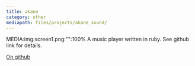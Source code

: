 ```yaml
---
title: akane
category: other
mediapath: files/projects/akane_sound/
---
```

MEDIA:img:screen1.png:"":100%
A music player written in ruby. See github link for details.

[On github](https://github.com/ryu-sxp/akane_sound)
